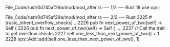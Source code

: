File_Code/rust/0d745af29a/mod/mod_after.rs --- 1/2 --- Rust
                                                                                                                                                            18 use ops;

File_Code/rust/0d745af29a/mod/mod_after.rs --- 2/2 --- Rust
2225         #[rustc_inherit_overflow_checks]                                                                                                                  .. 
2226         pub fn next_power_of_two(self) -> Self {                                                                                                        2226         pub fn next_power_of_two(self) -> Self {
....                                                                                                                                                         2227             // Call the trait to get overflow checks
2227             self.one_less_than_next_power_of_two() + 1                                                                                                  2228             ops::Add::add(self.one_less_than_next_power_of_two(), 1)

